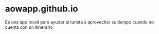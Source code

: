 # aowapp.github.io
Es una app movil para ayudar al turista a aprovechar su tiempo cuando no cuenta con un itinerario
